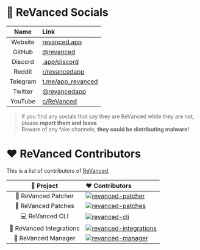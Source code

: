 # 📌 ReVanced Socials
|        Name        | Link                                                                                    |
| :----------------------: | :------------------------------------------------------------------------------------------------ |
| Website | [revanced.app](https://revanced.app)
| GitHub | [@revanced](https://github.com/revanced)
| Discord | [.app/discord](https://revanced.app/discord)
| Reddit | [r/revancedapp](https://reddit.com/r/revancedapp)
| Telegram | [t.me/app_revanced](https://t.me/app_revanced)
| Twitter | [@revancedapp](https://twitter.com/revancedapp)
| YouTube | [c/ReVanced](https://www.youtube.com/c/ReVanced)

> If you find any socials that say they are ReVanced while they are not, please **report them and leave**. <br>
> Beware of any fake channels, **they could be distributing malware!**

# ♥️ ReVanced Contributors

This is a list of contributors of [ReVanced](https://revanced.app).

[revanced-patcher]: https://contrib.rocks/image?repo=revanced/revanced-patcher
[revanced-patches]: https://contrib.rocks/image?repo=revanced/revanced-patches
[revanced-cli]: https://contrib.rocks/image?repo=revanced/revanced-cli
[revanced-integrations]: https://contrib.rocks/image?repo=revanced/revanced-integrations
[revanced-manager]: https://contrib.rocks/image?repo=revanced/revanced-manager

|        🔻 Project        | ❤ Contributors                                                                                    |
| :----------------------: | :------------------------------------------------------------------------------------------------ |
|   💉 ReVanced Patcher    | [![revanced-patcher]](https://github.com/revanced/revanced-patcher/graphs/contributors)           |
|   🧩 ReVanced Patches    | [![revanced-patches]](https://github.com/revanced/revanced-patches/graphs/contributors)           |
|     💻 ReVanced CLI      | [![revanced-cli]](https://github.com/revanced/revanced-cli/graphs/contributors)                   |
| 🔩 ReVanced Integrations | [![revanced-integrations]](https://github.com/revanced/revanced-integrations/graphs/contributors) |
|    💊 ReVanced Manager   | [![revanced-manager]](https://github.com/revanced/revanced-manager/graphs/contributors)           |
